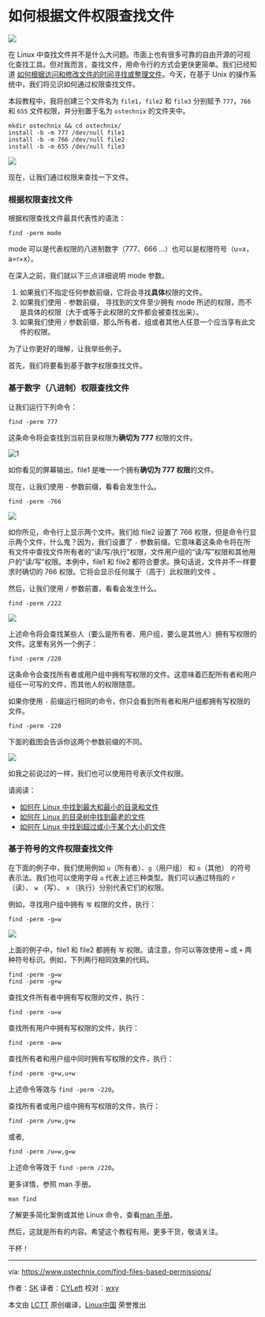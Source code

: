 如何根据文件权限查找文件
======

![](https://www.ostechnix.com/wp-content/uploads/2017/12/Find-Files-Based-On-their-Permissions-720x340.png)

在 Linux 中查找文件并不是什么大问题。市面上也有很多可靠的自由开源的可视化查找工具。但对我而言，查找文件，用命令行的方式会更快更简单。我们已经知道 [如何根据访问和修改文件的时间寻找或整理文件][1]。今天，在基于 Unix 的操作系统中，我们将见识如何通过权限查找文件。

本段教程中，我将创建三个文件名为 `file1`，`file2` 和 `file3` 分别赋予 `777`，`766` 和 `655` 文件权限，并分别置于名为 `ostechnix` 的文件夹中。

```
mkdir ostechnix && cd ostechnix/
install -b -m 777 /dev/null file1
install -b -m 766 /dev/null file2
install -b -m 655 /dev/null file3
```

![][3]

现在，让我们通过权限来查找一下文件。

### 根据权限查找文件

根据权限查找文件最具代表性的语法：

```
find -perm mode
```

mode 可以是代表权限的八进制数字（777、666 …）也可以是权限符号（u=x，a=r+x）。

在深入之前，我们就以下三点详细说明 mode 参数。

1. 如果我们不指定任何参数前缀，它将会寻找**具体**权限的文件。
2. 如果我们使用 `-` 参数前缀， 寻找到的文件至少拥有 mode 所述的权限，而不是具体的权限（大于或等于此权限的文件都会被查找出来）。
3. 如果我们使用 `/` 参数前缀，那么所有者、组或者其他人任意一个应当享有此文件的权限。

为了让你更好的理解，让我举些例子。

首先，我们将要看到基于数字权限查找文件。

### 基于数字（八进制）权限查找文件

让我们运行下列命令：

```
find -perm 777
```

这条命令将会查找到当前目录权限为**确切为 777** 权限的文件。

![1][4]

如你看见的屏幕输出，file1 是唯一一个拥有**确切为 777 权限**的文件。

现在，让我们使用 `-` 参数前缀，看看会发生什么。

```
find -perm -766
```

![][5]

如你所见，命令行上显示两个文件。我们给 file2 设置了 766 权限，但是命令行显示两个文件，什么鬼？因为，我们设置了 `-` 参数前缀。它意味着这条命令将在所有文件中查找文件所有者的“读/写/执行”权限，文件用户组的“读/写”权限和其他用户的“读/写”权限。本例中，file1 和 file2 都符合要求。换句话说，文件并不一样要求时确切的 766 权限。它将会显示任何属于（高于）此权限的文件 。

然后，让我们使用 `/` 参数前置，看看会发生什么。

```
find -perm /222
```

![][6]

上述命令将会查找某些人（要么是所有者、用户组，要么是其他人）拥有写权限的文件。这里有另外一个例子：

```
find -perm /220
```

这条命令会查找所有者或用户组中拥有写权限的文件。这意味着匹配所有者和用户组任一可写的文件，而其他人的权限随意。

如果你使用 `-` 前缀运行相同的命令，你只会看到所有者和用户组都拥有写权限的文件。

```
find -perm -220
```

下面的截图会告诉你这两个参数前缀的不同。

![][7]

如我之前说过的一样，我们也可以使用符号表示文件权限。

请阅读：

- [如何在 Linux 中找到最大和最小的目录和文件][10]
- [如何在 Linux 的目录树中找到最老的文件][11]
- [如何在 Linux 中找到超过或小于某个大小的文件][12]

### 基于符号的文件权限查找文件

在下面的例子中，我们使用例如 `u`（所有者）、`g`（用户组） 和 `o`（其他） 的符号表示法。我们也可以使用字母 `a` 代表上述三种类型。我们可以通过特指的 `r` （读）、 `w` （写）、 `x` （执行）分别代表它们的权限。

例如，寻找用户组中拥有 `写` 权限的文件，执行：

```
find -perm -g=w
```

![][8]

上面的例子中，file1 和 file2 都拥有 `写` 权限。请注意，你可以等效使用 `=` 或 `+` 两种符号标识。例如，下列两行相同效果的代码。

```
find -perm -g=w
find -perm -g+w
```

查找文件所有者中拥有写权限的文件，执行：

```
find -perm -u=w
```

查找所有用户中拥有写权限的文件，执行：

```
find -perm -a=w
```

查找所有者和用户组中同时拥有写权限的文件，执行：

```
find -perm -g+w,u+w
```

上述命令等效与 `find -perm -220`。

查找所有者或用户组中拥有写权限的文件，执行：

```
find -perm /u+w,g+w
```

或者,

```
find -perm /u=w,g=w
```

上述命令等效于 `find -perm /220`。

更多详情，参照 man 手册。

```
man find
```

了解更多简化案例或其他 Linux 命令，查看[man 手册][9]。

然后，这就是所有的内容。希望这个教程有用。更多干货，敬请关注。

干杯！


--------------------------------------------------------------------------------

via: https://www.ostechnix.com/find-files-based-permissions/

作者：[SK][a]
译者：[CYLeft](https://github.com/CYLeft)
校对：[wxy](https://github.com/wxy)

本文由 [LCTT](https://github.com/LCTT/TranslateProject) 原创编译，[Linux中国](https://linux.cn/) 荣誉推出

[a]:https://www.ostechnix.com/author/sk/
[1]:https://www.ostechnix.com/find-sort-files-based-access-modification-date-time-linux/
[2]:data:image/gif;base64,R0lGODlhAQABAIAAAAAAAP///yH5BAEAAAAALAAAAAABAAEAAAIBRAA7/
[3]:https://www.ostechnix.com/wp-content/uploads/2017/12/find-files-1-1.png 
[4]:https://www.ostechnix.com/wp-content/uploads/2017/12/find-files-2.png
[5]:https://www.ostechnix.com/wp-content/uploads/2017/12/find-files-3.png
 
[6]:https://www.ostechnix.com/wp-content/uploads/2017/12/find-files-6.png
[7]:https://www.ostechnix.com/wp-content/uploads/2017/12/find-files-7.png 
[8]:https://www.ostechnix.com/wp-content/uploads/2017/12/find-files-8.png 
[9]:https://www.ostechnix.com/3-good-alternatives-man-pages-every-linux-user-know/
[10]:https://www.ostechnix.com/how-to-find-largest-and-smallest-directories-and-files-in-linux/
[11]:https://www.ostechnix.com/find-oldest-file-directory-tree-linux/
[12]:https://www.ostechnix.com/find-files-bigger-smaller-x-size-linux/